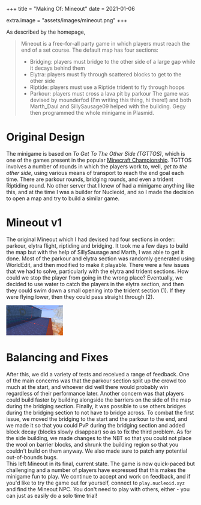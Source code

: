 +++
title = "Making Of: Mineout"
date = 2021-01-06

extra.image = "assets/images/mineout.png"
+++

As described by the homepage, 
> Mineout is a free-for-all party game in which players must reach the end of a set course. The default map has four sections:
> * Bridging: players must bridge to the other side of a large gap while it decays behind them
> * Elytra: players must fly through scattered blocks to get to the other side
> * Riptide: players must use a Riptide trident to fly through hoops
> * Parkour: players must cross a lava pit by parkour
The game was devised by mounderfod (I'm writing this thing, hi there!) and both Marth_Daul and SillySausage09 helped with the building. Gegy then programmed the whole minigame in Plasmid.

# Original Design
The minigame is based on *To Get To The Other Side (TGTTOS)*, which is one of the games present in the popular [Minecraft Championship](https://noxcrew.com/mcc). TGTTOS involves a number of rounds in which the players work to, well, *get to the other side*, using various means of transport to reach the end goal each time. There are parkour rounds, bridging rounds, and even a trident Riptiding round. No other server that I knew of had a minigame anything like this, and at the time I was a builder for Nucleoid, and so I made the decision to open a map and try to build a similar game. 

# Mineout v1
The original Mineout which I had devised had four sections in order: parkour, elytra flight, riptiding and bridging. It took me a few days to build the map but with the help of SillySausage and Marth, I was able to get it done. Most of the parkour and elytra section was randomly generated using WorldEdit, and then modified to make it playable. There were a few issues that we had to solve, particularly with the elytra and trident sections. How could we stop the player from going in the wrong place? Eventually, we decided to use water to catch the players in the elytra section, and then they could swim down a small opening into the trident section (1). If they were flying lower, then they could pass straight through (2). 

<img src="/static/assets/images/blog/mineout_diagram.png" width="30%">

# Balancing and Fixes
After this, we did a variety of tests and received a range of feedback. One of the main concerns was that the parkour section split up the crowd too much at the start, and whoever did well there would probably win regardless of their performance later. Another concern was that players could build faster by building alongside the barriers on the side of the map during the bridging section. Finally, it was possible to use others bridges during the bridging section to not have to bridge across. To combat the first issue, we moved the bridging to the start and the parkour to the end, and we made it so that you could PvP during the bridging section and added block decay (blocks slowly disappear) so as to fix the third problem. As for the side building, we made changes to the NBT so that you could not place the wool on barrier blocks, and shrunk the building region so that you couldn't build on them anyway. We also made sure to patch any potential out-of-bounds bugs. <br>
This left Mineout in its final, current state. The game is now quick-paced but challenging and a number of players have expressed that this makes the minigame fun to play. We continue to accept and work on feedback, and if you'd like to try the game out for yourself, connect to `play.nucleoid.xyz` and find the Mineout NPC. You don't need to play with others, either - you can just as easily do a solo time trial!